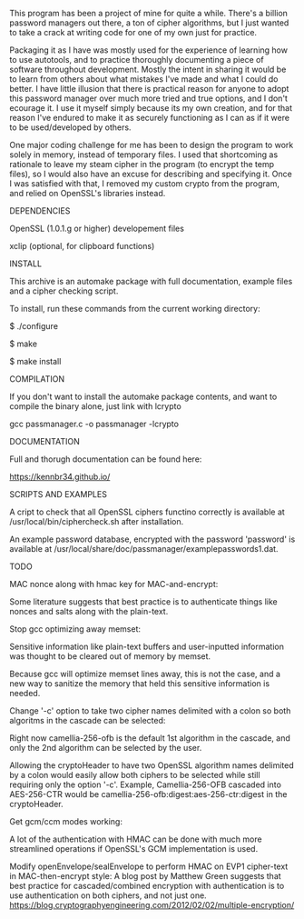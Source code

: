 This program has been a project of mine for quite a while.  There's a billion password managers out there, a ton of cipher algorithms,
but I just wanted to take a crack at writing code for one of my own just for practice.

Packaging it as I have was mostly used for the experience of learning how to use autotools, and to practice thoroughly documenting
a piece of software throughout development. Mostly the intent in sharing it would be to learn from others about what mistakes I've 
made and what I could do better.  I have little illusion that there is practical reason for anyone to adopt this password manager
over much more tried and true options, and I don't ecourage it.  I use it myself simply because its my own creation, and for
that reason I've endured to make it as securely functioning as I can as if it were to be used/developed by others.

One major coding challenge for me has been to design the program to work solely in memory, instead of temporary files. I used 
that shortcoming as rationale to leave my steam cipher in the program (to encrypt the temp files), so I would also have an excuse 
for describing and specifying it. Once I was satisfied with that, I removed my custom crypto from the program, and relied on 
OpenSSL's libraries instead.

DEPENDENCIES

OpenSSL (1.0.1.g or higher) developement files

xclip (optional, for clipboard functions)

INSTALL

This archive is an automake package with full documentation, example files and a cipher checking script.

To install, run these commands from the current working directory:

$ ./configure

$ make

$ make install

COMPILATION

If you don't want to install the automake package contents, and want to compile the binary alone, just link with lcrypto

gcc passmanager.c -o passmanager -lcrypto

DOCUMENTATION

Full and thorugh documentation can be found here:

https://kennbr34.github.io/

SCRIPTS AND EXAMPLES

A cript to check that all OpenSSL ciphers functino correctly is available at /usr/local/bin/ciphercheck.sh after installation.

An example password database, encrypted with the password 'password' is available at /usr/local/share/doc/passmanager/examplepasswords1.dat.

TODO

MAC nonce along with hmac key for MAC-and-encrypt:

Some literature suggests that best practice is to authenticate things like nonces and salts along with the plain-text.

Stop gcc optimizing away memset:

Sensitive information like plain-text buffers and user-inputted information was thought to be cleared out of memory by memset.

Because gcc will optimize memset lines away, this is not the case, and a new way to sanitize the memory that held this sensitive
information is needed.

Change '-c' option to take two cipher names delimited with a colon so both algoritms in the cascade can be selected:

Right now camellia-256-ofb is the default 1st algorithm in the cascade, and only the 2nd algorithm can be selected by the user.

Allowing the cryptoHeader to have two OpenSSL algorithm names delimited by a colon would easily allow both ciphers to be selected
while still requiring only the option '-c'.  Example, Camellia-256-OFB cascaded into AES-256-CTR would 
be camellia-256-ofb:digest:aes-256-ctr:digest in the cryptoHeader.

Get gcm/ccm modes working:

A lot of the authentication with HMAC can be done with much more streamlined operations if OpenSSL's GCM implementation is used.


Modify openEnvelope/sealEnvelope to perform HMAC on EVP1 cipher-text in MAC-then-encrypt style:
A blog post by Matthew Green suggests that best practice for cascaded/combined encryption with authentication is to use
authentication on both ciphers, and not just one.
https://blog.cryptographyengineering.com/2012/02/02/multiple-encryption/

